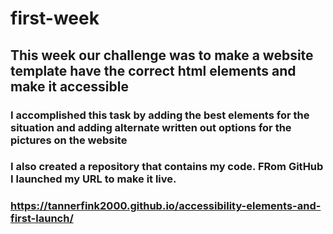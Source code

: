 # first-week

## This week our challenge was to make a website template have the correct html elements and make it accessible

### I accomplished this task by adding the best elements for the situation and adding alternate written out options for the pictures on the website

### I also created a repository that contains my code. FRom GitHub I launched my URL to make it live.

###  https://tannerfink2000.github.io/accessibility-elements-and-first-launch/
